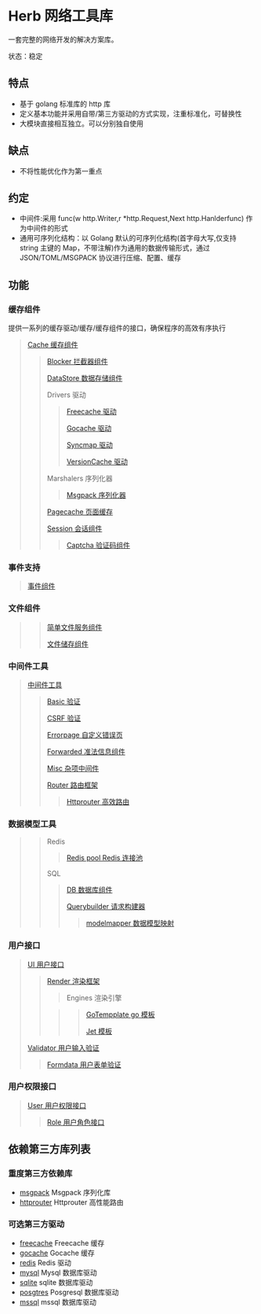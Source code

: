 # Herb 网络工具库

一套完整的网络开发的解决方案库。

状态：稳定

## 特点

- 基于 golang 标准库的 http 库
- 定义基本功能并采用自带/第三方驱动的方式实现，注重标准化，可替换性
- 大模块直接相互独立。可以分别独自使用

## 缺点

- 不将性能优化作为第一重点

## 约定

- 中间件:采用 func(w http.Writer,r \*http.Request,Next http.Hanlderfunc) 作为中间件的形式
- 通用可序列化结构：以 Golang 默认的可序列化结构(首字母大写,仅支持 string 主键的 Map，不带注解)作为通用的数据传输形式，通过 JSON/TOML/MSGPACK 协议进行压缩、配置、缓存

## 功能

### 缓存组件

提供一系列的缓存驱动/缓存/缓存组件的接口，确保程序的高效有序执行

> [Cache 缓存组件](cache/readme.md)
>
> > [Blocker 拦截器组件](cache/blocker/readme.md)
> >
> > [DataStore 数据存储组件](cache/datastore/readme.md)
> >
> > Drivers 驱动
> >
> > > [Freecache 驱动](cache/drivers/freecache/readme.md)
> > >
> > > [Gocache 驱动](cache/drivers/gocache/readme.md)
> > >
> > > [Syncmap 驱动](cache/drivers/syncmapcache/readme.md)
> > >
> > > [VersionCache 驱动](cache/drivers/versioncache/readme.md)
> >
> > Marshalers 序列化器
> >
> > > [Msgpack 序列化器](cache/marshalers/msgpackmarshaler/readme.md)
> >
> > [Pagecache 页面缓存](cache/pagecache/readme.md)
> >
> > [Session 会话组件](cache/session/readme.md)
> >
> > > [Captcha 验证码组件](cache/session/captcha/readme.md)

### 事件支持

> [事件组件](events/readme.md)

### 文件组件

> > [简单文件服务组件](file/simplehttpserver/readme.md)
> >
> > [文件储存组件](file/store/readme.md)

### 中间件工具

> [中间件工具](middleware)
>
> > [Basic 验证](middleware/basicauth/readme.md)
> >
> > [CSRF 验证](middleware/csrf/readme.md)
> >
> > [Errorpage 自定义错误页](middleware/errorpage/readme.md)
> >
> > [Forwarded 准法信息组件](middleware/forwarded/readme.md)
> >
> > [Misc 杂项中间件](middleware/misc/readme.md)
> >
> > [Router 路由框架](middleware/router/readme.md)
> >
> > > [Httprouter 高效路由](middleware/router/httpreouter/readme.md)

### 数据模型工具

> > Redis
> >
> > > [Redis pool Redis 连接池](model/redis/redispool/readme.md)
> >
> > SQL
> >
> > > [DB 数据库组件](model/sql/db/readme.md)
> > >
> > > [Querybuilder 请求构建器](model/sql/querybuilder/readme.md)
> > >
> > >> [modelmapper 数据模型映射](model/sql/modelmapper/readme.md)


### 用户接口
>[UI 用户接口](ui)
> > [Render 渲染框架](ui/render/readme.md)
> >
> >  >Engines 渲染引擎
> >
> > > > [GoTempplate go 模板](ui/render/engines/gotemplate/readme.md)
> > > >
> > > > [Jet 模板](ui/render/engines/jet/readme.md)
> 
> [Validator 用户输入验证](ui/validator/readme.md)
>
>  > [Formdata 用户表单验证](ui/validator/formdata/readme.md)
### 用户权限接口

> [User 用户权限接口](user/readme.md)
>
> > [Role 用户角色接口](user/role/readme.md)

## 依赖第三方库列表

### 重度第三方依赖库

- [msgpack](https://github.com/vmihailenco/msgpack) Msgpack 序列化库
- [httprouter](https://github.com/julienschmidt/httprouter) Httprouter 高性能路由

### 可选第三方驱动

- [freecache](https://github.com/coocood/freecache) Freecache 缓存
- [gocache](https://github.com/patrickmn/go-cache) Gocache 缓存
- [redis](https://github.com/garyburd/redigo/redis) Redis 驱动
- [mysql](https://github.com/go-sql-driver/mysql) Mysql 数据库驱动
- [sqlite](https://github.com/mattn/go-sqlite3) sqlite 数据库驱动
- [posgtres](https://github.com/lib/pq) Posgresql 数据库驱动
- [mssql](https://github.com/denisenkom/go-mssqldb) mssql 数据库驱动
